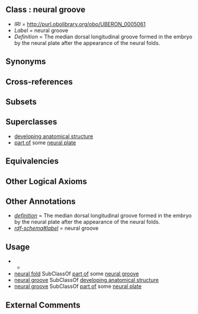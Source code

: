 
## Class : neural groove

 * *IRI* = http://purl.obolibrary.org/obo/UBERON_0005061
 * *Label* = neural groove
 * *Definition* = The median dorsal longitudinal groove formed in the embryo by the neural plate after the appearance of the neural folds.

## Synonyms


## Cross-references


## Subsets


## Superclasses

 * [developing anatomical structure](../../UBERON/23/UBERON_0005423.md)
 * [part of](../../BFO/50/BFO_0000050.md) some [neural plate](../../UBERON/75/UBERON_0003075.md)

## Equivalencies


## Other Logical Axioms


## Other Annotations

 * *[definition](../../IAO/15/IAO_0000115.md)* = The median dorsal longitudinal groove formed in the embryo by the neural plate after the appearance of the neural folds.
 * *[rdf-schema#label](../../el/rdf-schema#label.md)* = neural groove

## Usage

 * -
 * [neural fold](../../UBERON/62/UBERON_0005062.md) SubClassOf [part of](../../BFO/50/BFO_0000050.md) some [neural groove](../../UBERON/61/UBERON_0005061.md)
 * [neural groove](../../UBERON/61/UBERON_0005061.md) SubClassOf [developing anatomical structure](../../UBERON/23/UBERON_0005423.md)
 * [neural groove](../../UBERON/61/UBERON_0005061.md) SubClassOf [part of](../../BFO/50/BFO_0000050.md) some [neural plate](../../UBERON/75/UBERON_0003075.md)

## External Comments

